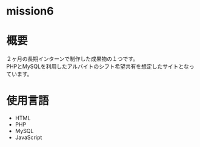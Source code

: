 # mission6

# 概要  
２ヶ月の長期インターンで制作した成果物の１つです。  
PHPとMySQLを利用したアルバイトのシフト希望共有を想定したサイトとなっています。
# 使用言語
- HTML
- PHP
- MySQL
- JavaScript

